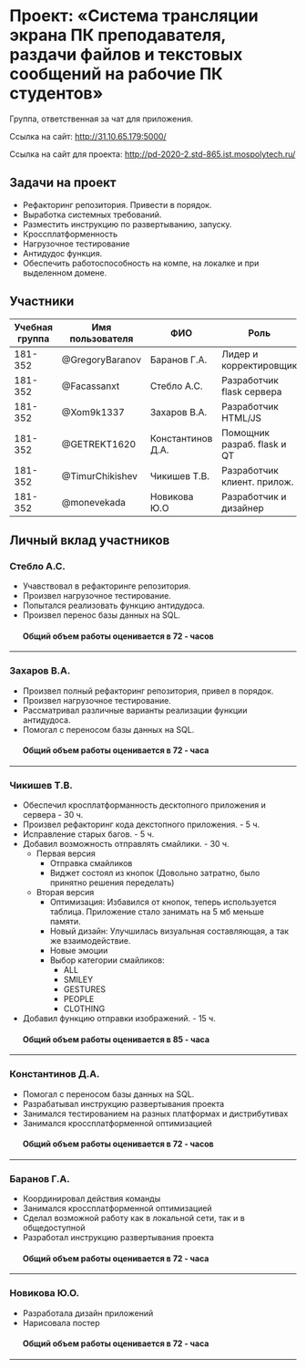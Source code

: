 ﻿# Проект: «Система трансляции экрана ПК преподавателя, раздачи файлов и текстовых сообщений на рабочие ПК студентов»

Группа, ответственная за чат для приложения.

Ссылка на сайт: http://31.10.65.179:5000/

Ссылка на сайт для проекта: http://pd-2020-2.std-865.ist.mospolytech.ru/

## Задачи на проект
+ Рефакторинг репозитория. Привести в порядок. 
+ Выработка системных требований. 
+ Разместить инструкцию по развертыванию, запуску. 
+ Кроссплатформенность 
+ Нагрузочное тестирование 
+ Антидудос функция. 
+ Обеспечить работоспособность на компе, на локалке и при выделенном домене.

## Участники

| Учебная группа | Имя пользователя | ФИО                      | Роль                       |
|----------------|------------------|--------------------------|----------------------------|
| 181-352        | @GregoryBaranov  | Баранов  Г.А.            | Лидер и корректировщик     |
| 181-352        | @Facassanxt      | Стебло А.С.              | Разработчик flask сервера  |
| 181-352        | @Xom9k1337       | Захаров В.А.             | Разработчик HTML/JS        |
| 181-352        | @GETREKT1620     | Константинов Д.А.        | Помощник разраб. flask и QT|
| 181-352        | @TimurChikishev  | Чикишев Т.В.             | Разработчик клиент. прилож.|
| 181-352        | @monevekada      | Новикова Ю.О             | Разработчик и дизайнер     |

## Личный вклад участников
### Стебло А.С.  
+ Учавствовал в рефакторинге репозитория. 
+ Произвел нагрузочное тестирование.
+ Попытался реализовать функцию антидудоса. 
+ Произвел перенос базы данных на SQL.
####        Общий объем работы оценивается в 72 - часов
------------------------------
### Захаров В.А.
+ Произвел полный рефакторинг репозитория, привел в порядок. 
+ Произвел нагрузочное тестирование.
+ Рассматривал различные варианты реализации функции антидудоса. 
+ Помогал с переносом базы данных на SQL.
####        Общий объем работы оценивается в 72 - часа
------------------------------
### Чикишев Т.В.
+ Обеспечил кросплатформанность десктопного приложения и сервера - 30 ч.
+ Произвел рефакторинг кода декстопного приложения. - 5 ч. 
+ Исправление старых багов. - 5 ч.
+ Добавил возможность отправлять смайлики. - 30 ч.
  - Первая версия 
    - Отправка смайликов
    - Виджет состоял из кнопок (Довольно затратно, было принятно решения переделать)
  - Вторая версия 
    - Оптимизация:
     Избавился от кнопок, теперь используется таблица. 
     Приложение стало занимать на 5 мб меньше памяти.
    - Новый дизайн:
      Улучшилась визуальная составляющая, а так же взаимодействие.
    - Новые эмоции 
    - Выбор категории смайликов:
      - ALL
      - SMILEY
      - GESTURES
      - PEOPLE
      - CLOTHING
+ Добавил функцию отправки изображений. - 15 ч.
####        Общий объем работы оценивается в 85 - часа
------------------------------
### Константинов Д.А.
+ Помогал с переносом базы данных на SQL.
+ Разрабатывал инструкцию развертывания проекта
+ Занимался тестированием на разных платформах и дистрибутивах
+ Занимался кроссплатформенной оптимизацией
  

####        Общий объем работы оценивается в 72 - часов
------------------------------
### Баранов Г.А.
+ Координировал действия команды
+ Занимался кроссплатформенной оптимизацией
+ Сделал возможной работу как в локальной сети, так и в общедоступной
+ Разработал инструкцию развертывания проекта
  

####        Общий объем работы оценивается в 72 - часа
------------------------------
### Новикова Ю.О.
+ Разработала дизайн приложений
+ Нарисовала постер
  

####        Общий объем работы оценивается в 72 - часа
------------------------------

